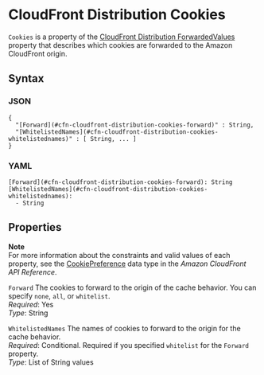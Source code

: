 # CloudFront Distribution Cookies<a name="aws-properties-cloudfront-distribution-cookies"></a>

`Cookies` is a property of the [CloudFront Distribution ForwardedValues](aws-properties-cloudfront-distribution-forwardedvalues.md) property that describes which cookies are forwarded to the Amazon CloudFront origin\.

## Syntax<a name="w3ab2c21c14d248b5"></a>

### JSON<a name="aws-properties-cloudfront-distribution-cookies-syntax.json"></a>

```
{
  "[Forward](#cfn-cloudfront-distribution-cookies-forward)" : String,
  "[WhitelistedNames](#cfn-cloudfront-distribution-cookies-whitelistednames)" : [ String, ... ]
}
```

### YAML<a name="aws-properties-cloudfront-distribution-cookies-syntax.yaml"></a>

```
[Forward](#cfn-cloudfront-distribution-cookies-forward): String
[WhitelistedNames](#cfn-cloudfront-distribution-cookies-whitelistednames):
  - String
```

## Properties<a name="w3ab2c21c14d248b7"></a>

**Note**  
For more information about the constraints and valid values of each property, see the [CookiePreference](http://docs.aws.amazon.com/cloudfront/latest/APIReference/API_CookiePreference.html) data type in the *Amazon CloudFront API Reference*\.

`Forward`  <a name="cfn-cloudfront-distribution-cookies-forward"></a>
The cookies to forward to the origin of the cache behavior\. You can specify `none`, `all`, or `whitelist`\.  
*Required*: Yes  
*Type*: String

`WhitelistedNames`  <a name="cfn-cloudfront-distribution-cookies-whitelistednames"></a>
The names of cookies to forward to the origin for the cache behavior\.  
*Required*: Conditional\. Required if you specified `whitelist` for the `Forward` property\.  
*Type*: List of String values
